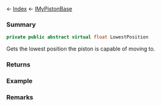 ← [Index](Api-Index) ← [IMyPistonBase](Sandbox.ModAPI.Ingame.IMyPistonBase)

### Summary

```csharp
private public abstract virtual float LowestPosition
```

Gets the lowest position the piston is capable of moving to.

### Returns

### Example

### Remarks

